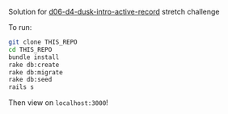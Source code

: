 Solution for [d06-d4-dusk-intro-active-record](https://github.com/sf-wdi-22-23/modules-23/tree/master/w06-ruby-on-rails/d4-dusk-intro-active-record) stretch challenge

To run:
```bash
git clone THIS_REPO
cd THIS_REPO
bundle install
rake db:create
rake db:migrate
rake db:seed
rails s
```
Then view on `localhost:3000`! 